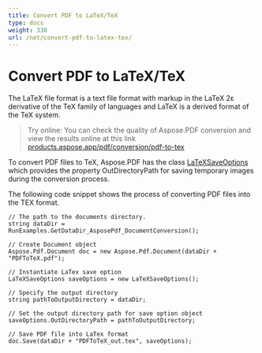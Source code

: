 ```yaml
---
title: Convert PDF to LaTeX/TeX
type: docs
weight: 330
url: /net/convert-pdf-to-latex-tex/
---
```

# Convert PDF to LaTeX/TeX

The LaTeX file format is a text file format with markup in the LaTeX 2ε derivative of the TeX family of languages and LaTeX is a derived format of the TeX system.

>Try online: You can check the quality of Aspose.PDF conversion and view the results online at this link [products.aspose.app/pdf/conversion/pdf-to-tex](https://products.aspose.app/pdf/conversion/pdf-to-tex)

To convert PDF files to TeX, Aspose.PDF has the class [LaTeXSaveOptions](https://apireference.aspose.com/pdf/net/aspose.pdf/latexsaveoptions) which provides the property OutDirectoryPath for saving temporary images during the conversion process.

The following code snippet shows the process of converting PDF files into the TEX format.

```// For complete examples and data files, please go to https://github.com/aspose-pdf/Aspose.PDF-for-.NET
// The path to the documents directory.
string dataDir = RunExamples.GetDataDir_AsposePdf_DocumentConversion();

// Create Document object
Aspose.Pdf.Document doc = new Aspose.Pdf.Document(dataDir + "PDFToTeX.pdf");

// Instantiate LaTex save option           
LaTeXSaveOptions saveOptions = new LaTeXSaveOptions();

// Specify the output directory
string pathToOutputDirectory = dataDir;

// Set the output directory path for save option object
saveOptions.OutDirectoryPath = pathToOutputDirectory;

// Save PDF file into LaTex format            
doc.Save(dataDir + "PDFToTeX_out.tex", saveOptions);
```